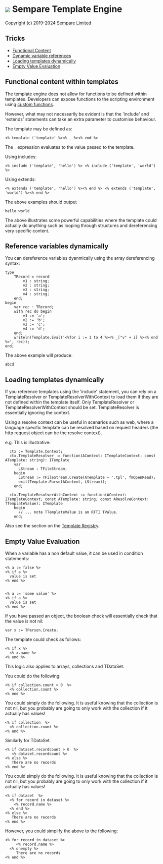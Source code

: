 # ![](../images/sempare-logo-45px.png) Sempare Template Engine

Copyright (c) 2019-2024 [Sempare Limited](http://www.sempare.ltd)

## Tricks

- [Functional Content](#functional-content)
- [Dynamic variable references](#dynamic-variable-resolution)
- [Loading templates dynamically](#dynamic-loading-templates)
- [Empty Value Evaluation](#empty-value-evaluation)

<a name="functional-content"><h2>Functional content within templates</h2></a>
 

The template engine does not allow for functions to be defined within templates. Developers can expose functions to the scripting environment using [custom functions](./custom-functions.md).

However, what may not necessarily be evident is that the 'include' and 'extends' statements can take an extra parameter to customise behaviour.

The template may be defined as:
```
<% template ('template' %><% _ %><% end %>
```

The _ expression evaluates to the value passed to the template. 

Using includes:
```
<% include ('template', 'hello') %> <% include ('template', 'world') %>
```

Using extends:
```
<% extends ('template', 'hello') %><% end %> <% extends ('template', 'world') %><% end %>
```

The above examples should output
```
hello world
```

The above illustrates some powerful capabilities where the template could actually do anything such as looping through structures and dereferencing very specific content.

<a name="dynamic-variable-resolution"><h2> Reference variables dynamically</h2></a>
 
You can dereference variables dyanmically using the array dereferencing syntax:
```
type
    TRecord = record
        v1 : string;
        v2 : string;
        v3 : string;
        v4 : string;
    end;
begin
    var rec : TRecord;
    with rec do begin
        v1 := 'a';
        v2 := 'b';
        v3 := 'c';
        v4 := 'd';
    end;
    writeln(Template.Eval('<%for i := 1 to 4 %><% _["v" + i] %><% end %>', rec));
end;
```
The above example will produce:
```
abcd
```

<a name="dynamic-loading-templates"><h2>Loading templates dynamically</h2></a>

If you reference templates using the 'include' statement, you can rely on a TemplateResolver or TemplateResolverWithContext to load them if they are not
defined within the template itself. Only TemplateResolver or TemplateResolverWithContext should be set. TemplateResolver is essentially ignoring the context.

Using a resolve context can be useful in scenarios such as web, where a language specific template can be resolved based on request headers (the http request object can be the resolve context).

e.g. This is illustrative:

```
  ctx := Template.Context;
  ctx.TemplateResolver := function(AContext: ITemplateContext; const ATemplate: string): ITemplate
    var
      LStream : TFileStream;
    begin
      LStream := TFileStream.Create(ATemplate + '.tpl', fmOpenRead);
      exit(Template.Parse(AContext, LStream));
    end;
    
  ctx.TemplateResolverWithContext := function(AContext: ITemplateContext; const ATemplate: string; const AResolveContext: TTemplateValue): ITemplate
    begin
      // ... note TTemplateValue is an RTTI TValue. 
    end;
```

Also see the section on the [Template Registry](./template-registry.md).

<a name="empty-value-evaluation"><h2>Empty Value Evaluation</h2></a>

When a variable has a non default value, it can be used in condition statements:
```
<% a := false %>
<% if a %>
  value is set 
<% end %>


<% a := 'some value' %>
<% if a %>
  value is set 
<% end %>
```

If you have passed an object, the boolean check will essentially check that the value is not nil:
```
var x := TPerson.Create;
```
The template could check as follows:
```
<% if x %>
  <% x.name %>
<% end %>

```

This logic also applies to arrays, collections and TDataSet. 

You could do the following:
```
<% if collection.count > 0  %>
  <% collection.count %>
<% end %>

```

You could simply do the following. It is useful knowing that the collection is not nil, but you probably are going to only work with the collection if it actually has values!
```
<% if collection  %>
  <% collection.count %>
<% end %>

```

Similarly for TDataSet.

```
<% if dataset.recordcount > 0  %>
   <% dataset.recordcount %>
<% else %>
   There are no records
<% end %>

```

You could simply do the following. It is useful knowing that the collection is not nil, but you probably are going to only work with the collection if it actually has values!
```
<% if dataset  %>
  <% for record in dataset %>
    <% record.name %>
  <% end %>
<% else %>
   There are no records
<% end %>
```

However, you could simplify the above to the following:
```
<% for record in dataset %>
     <% record.name %>
  <% onempty %>
     There are no records
<% end %>
```
